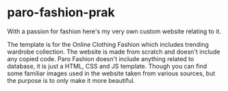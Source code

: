 # paro-fashion-prak
With a passion for fashion here's my very own custom website relating to it.

The template is for the Online Clothing Fashion which includes trending wardrobe collection. The website is made from scratch and doesn't include any copied code. Paro Fashion doesn't include anything related to database, it is just a HTML, CSS and JS template. Though you can find some familiar images used in the website taken from various sources, but the purpose is to only make it more beautiful.
